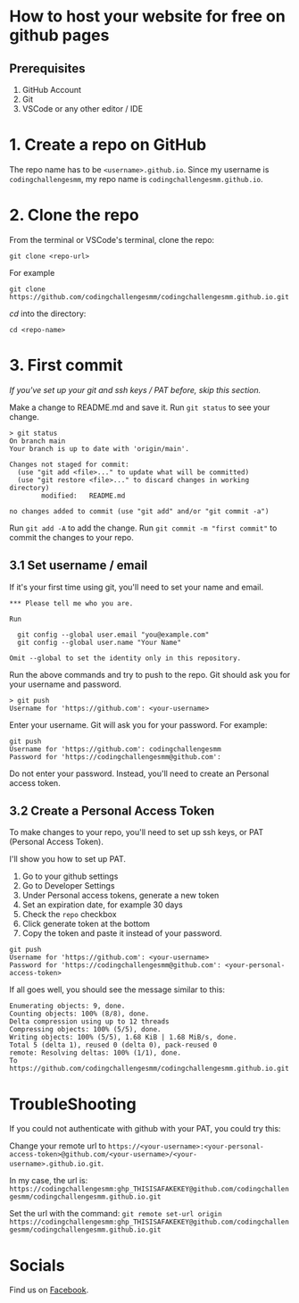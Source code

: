 # How to host your website for free on github pages

## Prerequisites

1. GitHub Account
2. Git
3. VSCode or any other editor / IDE

# 1. Create a repo on GitHub

The repo name has to be `<username>.github.io`. Since my username is `codingchallengesmm`, my repo name is `codingchallengesmm.github.io`.


# 2. Clone the repo

From the terminal or VSCode's terminal, clone the repo:

`git clone <repo-url>`

For example

`git clone https://github.com/codingchallengesmm/codingchallengesmm.github.io.git`

*cd* into the directory:

`cd <repo-name>`

# 3. First commit

*If you've set up your git and ssh keys / PAT before, skip this section.*

Make a change to README.md and save it. Run `git status` to see your change.
```
> git status
On branch main
Your branch is up to date with 'origin/main'.

Changes not staged for commit:
  (use "git add <file>..." to update what will be committed)
  (use "git restore <file>..." to discard changes in working directory)
        modified:   README.md

no changes added to commit (use "git add" and/or "git commit -a")
```

Run `git add -A` to add the change.
Run `git commit -m "first commit"` to commit the changes to your repo.

## 3.1 Set username / email
If it's your first time using git, you'll need to set your name and email.

```
*** Please tell me who you are.

Run

  git config --global user.email "you@example.com"
  git config --global user.name "Your Name"

Omit --global to set the identity only in this repository.
```

Run the above commands and try to push to the repo. Git should ask you for your username and password.

```
> git push
Username for 'https://github.com': <your-username>
```

Enter your username. Git will ask you for your password. For example:

```
git push
Username for 'https://github.com': codingchallengesmm
Password for 'https://codingchallengesmm@github.com':
```

Do not enter your password. Instead, you'll need to create an Personal access token.

## 3.2 Create a Personal Access Token

To make changes to your repo, you'll need to set up ssh keys, or PAT (Personal Access Token).

I'll show you how to set up PAT.
1. Go to your github settings
2. Go to Developer Settings
3. Under Personal access tokens, generate a new token
4. Set an expiration date, for example 30 days
5. Check the `repo` checkbox
6. Click generate token at the bottom
7. Copy the token and paste it instead of your password.

```
git push
Username for 'https://github.com': <your-username>
Password for 'https://codingchallengesmm@github.com': <your-personal-access-token>
```

If all goes well, you should see the message similar to this:

```
Enumerating objects: 9, done.
Counting objects: 100% (8/8), done.
Delta compression using up to 12 threads
Compressing objects: 100% (5/5), done.
Writing objects: 100% (5/5), 1.68 KiB | 1.68 MiB/s, done.
Total 5 (delta 1), reused 0 (delta 0), pack-reused 0
remote: Resolving deltas: 100% (1/1), done.
To https://github.com/codingchallengesmm/codingchallengesmm.github.io.git
```

# TroubleShooting

If you could not authenticate with github with your PAT, you could try this:

Change your remote url to `https://<your-username>:<your-personal-access-token>@github.com/<your-username>/<your-username>.github.io.git`.

In my case, the url is: `https://codingchallengesmm:ghp_THISISAFAKEKEY@github.com/codingchallengesmm/codingchallengesmm.github.io.git`

Set the url with the command:
`git remote set-url origin https://codingchallengesmm:ghp_THISISAFAKEKEY@github.com/codingchallengesmm/codingchallengesmm.github.io.git`

# Socials

Find us on [Facebook](https://fb.me/codingchallengesmm).

